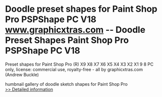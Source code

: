 # Doodle preset shapes for Paint Shop Pro PSPShape PC V18<br />www.graphicxtras.com -- Doodle Preset Shapes Paint Shop Pro PSPShape PC V18

Preset shapes for Paint Shop Pro (R) X9 X8 X7 X6 X5 X4 X3 X2 X1 9 8 PC only, license: commercial use, royalty-free - all by graphicxtras.com (Andrew Buckle)

humbnail gallery of doodle sketch shapes for Paint Shop Pro<br />[>> Detailed information](https://secure.shareit.com/shareit/product.html?productid=300469432&affiliateid=200057808)